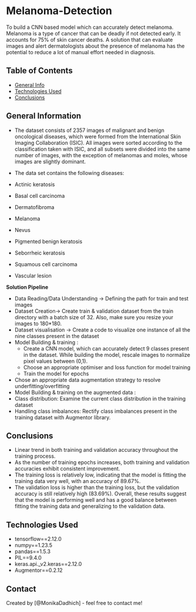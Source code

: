 # Melanoma-Detection
To build a CNN based model which can accurately detect melanoma. Melanoma is a type of cancer that can be deadly if not detected early. It accounts for 75% of skin cancer deaths. A solution that can evaluate images and alert dermatologists about the presence of melanoma has the potential to reduce a lot of manual effort needed in diagnosis.


## Table of Contents
* [General Info](#general-information)
* [Technologies Used](#technologies-used)
* [Conclusions](#conclusions)

## General Information
- The dataset consists of 2357 images of malignant and benign oncological diseases, which were formed from the International Skin Imaging Collaboration (ISIC). All images were sorted according to the classification taken with ISIC, and all subsets were divided into the same number of images, with the exception of melanomas and moles, whose images are slightly dominant.
- The data set contains the following diseases:

- Actinic keratosis
- Basal cell carcinoma
- Dermatofibroma
-  Melanoma
- Nevus
- Pigmented benign keratosis
- Seborrheic keratosis
- Squamous cell carcinoma
- Vascular lesion
  
**Solution Pipeline**
  - Data Reading/Data Understanding → Defining the path for train and test images 
  - Dataset Creation→ Create train & validation dataset from the train directory with a batch size of 32. Also, make sure you resize your images to 180*180.
  - Dataset visualisation → Create a code to visualize one instance of all the nine classes present in the dataset 
  - Model Building & training : 
    - Create a CNN model, which can accurately detect 9 classes present in the dataset. While building the model, rescale images to normalize pixel values between (0,1).
    - Choose an appropriate optimiser and loss function for model training
    - Train the model for epochs
  - Chose an appropriate data augmentation strategy to resolve underfitting/overfitting 
  - Model Building & training on the augmented data :
  - Class distribution: Examine the current class distribution in the training dataset 
  - Handling class imbalances: Rectify class imbalances present in the training dataset with Augmentor library.



## Conclusions
- Linear trend in both training and validation accuracy throughout the training process.
- As the number of training epochs increases, both training and validation accuracies exhibit consistent improvement. 
- The training loss is relatively low, indicating that the model is fitting the training data very well, with an accuracy of 89.67%.
- The validation loss is higher than the training loss, but the validation accuracy is still relatively high (83.69%).
Overall, these results suggest that the model is performing well and has a good balance between fitting the training data and generalizing to the validation data.


## Technologies Used
- tensorflow==2.12.0
- numpy==1.23.5
- pandas==1.5.3
- PIL==9.4.0
- keras.api._v2.keras==2.12.0
- Augmentor==0.2.12

## Contact
Created by [@MonikaDadhich] - feel free to contact me!
